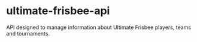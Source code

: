 # ultimate-frisbee-api
API designed to manage information about Ultimate Frisbee players, teams and tournaments.
